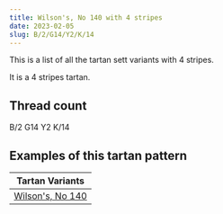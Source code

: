 ```yaml
---
title: Wilson's, No 140 with 4 stripes
date: 2023-02-05
slug: B/2/G14/Y2/K/14
---
```

This is a list of all the tartan sett variants with 4 stripes.

It is a 4 stripes tartan.


## Thread count
B/2 G14 Y2 K/14

## Examples of this tartan pattern

| Tartan Variants |
|---------------|
| [Wilson's, No 140](/variants/b/2/g14/y2/k/14-b5480b0-g008000-k000000-yf0c000)||
